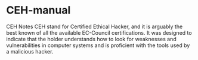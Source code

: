 # CEH-manual
CEH Notes
CEH stand for Certified Ethical Hacker, and it is arguably the best known of all the available EC-Council certifications.
It was designed to indicate that the holder understands how to look for weaknesses and vulnerabilities in computer systems 
and is proficient with the tools used by a malicious hacker.
